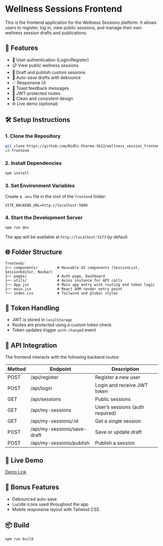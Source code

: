 # Wellness Sessions Frontend

This is the frontend application for the Wellness Sessions platform. It allows users to register, log in, view public sessions, and manage their own wellness session drafts and publications.

## 🚀 Features

- 🔐 User authentication (Login/Register)
- 📋 View public wellness sessions
- 📝 Draft and publish custom sessions
- 💾 Auto-save drafts with debounce
- ✅ Responsive UI
- 🍞 Toast feedback messages
- 🧭 JWT-protected routes
- 🎨 Clean and consistent design
- 🌐 Live demo (optional)

## 🛠️ Setup Instructions

### 1. Clone the Repository

```bash
git clone https://github.com/Nidhi-Sharma-1612/wellness_session_frontend.git
cd frontend
```

### 2. Install Dependencies

```bash
npm install
```

### 3. Set Environment Variables

Create a `.env` file in the root of the `frontend` folder:

```
VITE_BACKEND_URL=http://localhost:5000
```

### 4. Start the Development Server

```bash
npm run dev
```

The app will be available at `http://localhost:5173` by default.

## 🌐 Folder Structure

```
frontend/
├── components/         # Reusable UI components (SessionList, SessionEditor, Navbar)
├── pages/              # Auth page, Dashboard
├── utils/              # Axios instance for API calls
├── App.jsx             # Main app entry with routing and token logic
├── main.jsx            # React DOM render entry point
└── index.css           # Tailwind and global styles
```

## 🔐 Token Handling

- JWT is stored in `localStorage`
- Routes are protected using a custom token check
- Token updates trigger `auth-changed` event

## 📄 API Integration

The frontend interacts with the following backend routes:

| Method | Endpoint                    | Description                     |
| ------ | --------------------------- | ------------------------------- |
| POST   | /api/register               | Register a new user             |
| POST   | /api/login                  | Login and receive JWT token     |
| GET    | /api/sessions               | Public sessions                 |
| GET    | /api/my-sessions            | User’s sessions (auth required) |
| GET    | /api/my-sessions/:id        | Get a single session            |
| POST   | /api/my-sessions/save-draft | Save or update draft            |
| POST   | /api/my-sessions/publish    | Publish a session               |

## 🔗 Live Demo

[Demo Link](https://your-frontend-deployment.vercel.app)

## 🧪 Bonus Features

- Debounced auto-save
- Lucide icons used throughout the app
- Mobile responsive layout with Tailwind CSS

## 📦 Build

```bash
npm run build
```
